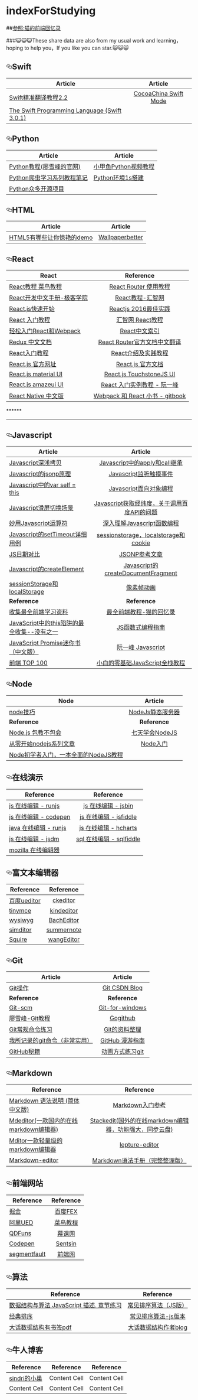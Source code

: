 # indexForStudying
##[参照:猫的前端回忆录](https://github.com/windiest/Front-end-tutorial)

###😺😺😺These share data are also from my usual work and learning，hoping to help you，If you like you can star.😺😺😺


<h2><a id="user-content-html" class="anchor" href="#html" aria-hidden="true"><svg aria-hidden="true" class="octicon octicon-link" height="16" version="1.1" viewBox="0 0 16 16" width="16"><path fill-rule="evenodd" d="M4 9h1v1H4c-1.5 0-3-1.69-3-3.5S2.55 3 4 3h4c1.45 0 3 1.69 3 3.5 0 1.41-.91 2.72-2 3.25V8.59c.58-.45 1-1.27 1-2.09C10 5.22 8.98 4 8 4H4c-.98 0-2 1.22-2 2.5S3 9 4 9zm9-3h-1v1h1c1 0 2 1.22 2 2.5S13.98 12 13 12H9c-.98 0-2-1.22-2-2.5 0-.83.42-1.64 1-2.09V6.25c-1.09.53-2 1.84-2 3.25C6 11.31 7.55 13 9 13h4c1.45 0 3-1.69 3-3.5S14.5 6 13 6z"></path></svg></a>Swift</h2>
<table><thead>
<tr>
<th>Article</th>
<th align="center">Article</th>
</tr>
</thead><tbody>
<tr>
<td><a href="https://www.swiftmi.com/swiftbook_cn/chapter1/chapter1.html">Swift精准翻译教程2.2</a></td>
<td align="center"><a href="http://www.cocoachina.com/cms/tags.php?/Swift/">CocoaChina Swift Mode</a></td>
</tr>
<tr>
  <td><a href="https://developer.apple.com/library/content/documentation/Swift/Conceptual/Swift_Programming_Language/index.html#//apple_ref/doc/uid/TP40014097-CH3-ID0">The Swift Programming Language (Swift 3.0.1)
</td>
  <td><a href=""></td>
</tr>
</tbody></table>

<h2><a id="user-content-html" class="anchor" href="#html" aria-hidden="true"><svg aria-hidden="true" class="octicon octicon-link" height="16" version="1.1" viewBox="0 0 16 16" width="16"><path fill-rule="evenodd" d="M4 9h1v1H4c-1.5 0-3-1.69-3-3.5S2.55 3 4 3h4c1.45 0 3 1.69 3 3.5 0 1.41-.91 2.72-2 3.25V8.59c.58-.45 1-1.27 1-2.09C10 5.22 8.98 4 8 4H4c-.98 0-2 1.22-2 2.5S3 9 4 9zm9-3h-1v1h1c1 0 2 1.22 2 2.5S13.98 12 13 12H9c-.98 0-2-1.22-2-2.5 0-.83.42-1.64 1-2.09V6.25c-1.09.53-2 1.84-2 3.25C6 11.31 7.55 13 9 13h4c1.45 0 3-1.69 3-3.5S14.5 6 13 6z"></path></svg></a>Python</h2>
<table><thead>
<tr>
<th>Article</th>
<th align="center">Article</th>
</tr>
</thead><tbody>
<tr>
<td><a href="http://www.liaoxuefeng.com/wiki/0014316089557264a6b348958f449949df42a6d3a2e542c000/">Python教程(廖雪峰的官网)</a></td>
<td align="center"><a href="https://pan.baidu.com/share/link?shareid=3143702095&uk=3674346161#list/path=%2F&parentPath=%2FTechs%2FPython">小甲鱼Python视频教程</a></td>
</tr>
<tr>
  <td><a href="http://www.cnblogs.com/xin-xin/p/4297852.html">Python爬虫学习系列教程笔记</td>
  <td><a href="http://blog.csdn.net/cos_sin_tan/article/details/53907475">Python环境1s搭建</td>
</tr>
<tr>
	<td><a href="https://github.com/programthink/opensource/blob/master/libs/python.wiki">Python众多开源项目</td>
	<td></td>
</tr>
</tbody></table>

<h2><a id="user-content-html" class="anchor" href="#html" aria-hidden="true"><svg aria-hidden="true" class="octicon octicon-link" height="16" version="1.1" viewBox="0 0 16 16" width="16"><path fill-rule="evenodd" d="M4 9h1v1H4c-1.5 0-3-1.69-3-3.5S2.55 3 4 3h4c1.45 0 3 1.69 3 3.5 0 1.41-.91 2.72-2 3.25V8.59c.58-.45 1-1.27 1-2.09C10 5.22 8.98 4 8 4H4c-.98 0-2 1.22-2 2.5S3 9 4 9zm9-3h-1v1h1c1 0 2 1.22 2 2.5S13.98 12 13 12H9c-.98 0-2-1.22-2-2.5 0-.83.42-1.64 1-2.09V6.25c-1.09.53-2 1.84-2 3.25C6 11.31 7.55 13 9 13h4c1.45 0 3-1.69 3-3.5S14.5 6 13 6z"></path></svg></a>HTML</h2>

<table><thead>
<tr>
<th>Article</th>
<th align="center">Article</th>
</tr>
</thead><tbody>
<tr>
<td><a href="http://www.zhihu.com/question/24398907">HTML5有哪些让你惊艳的demo</a></td>
<td align="center"><a href="http://www.wallpaperbetter.com/">Wallpaperbetter</a></td>
</tr>
</tbody></table>

<h2><a id="user-content-react" class="anchor" href="#react" aria-hidden="true"><svg aria-hidden="true" class="octicon octicon-link" height="16" version="1.1" viewBox="0 0 16 16" width="16"><path fill-rule="evenodd" d="M4 9h1v1H4c-1.5 0-3-1.69-3-3.5S2.55 3 4 3h4c1.45 0 3 1.69 3 3.5 0 1.41-.91 2.72-2 3.25V8.59c.58-.45 1-1.27 1-2.09C10 5.22 8.98 4 8 4H4c-.98 0-2 1.22-2 2.5S3 9 4 9zm9-3h-1v1h1c1 0 2 1.22 2 2.5S13.98 12 13 12H9c-.98 0-2-1.22-2-2.5 0-.83.42-1.64 1-2.09V6.25c-1.09.53-2 1.84-2 3.25C6 11.31 7.55 13 9 13h4c1.45 0 3-1.69 3-3.5S14.5 6 13 6z"></path></svg></a>React</h2>
<table><thead>
<tr>
<th>React</th>
<th align="center">Reference</th>
</tr>
</thead><tbody>
<tr>
<td><a href="http://www.runoob.com/react/react-tutorial.html">React教程 菜鸟教程</a></td>
<td align="center"><a href="http://www.ruanyifeng.com/blog/2016/05/react_router.html?utm_source=tool.lu">React Router 使用教程</a></td>
</tr>
<tr>
<td><a href="http://wiki.jikexueyuan.com/project/react/">React开发中文手册-极客学院</a></td>
<td align="center"><a href="http://www.hubwiz.com/course/552762019964049d1872fc88/">React教程-汇智网</a></td>
</tr>
<tr>
<td><a href="http://www.phperz.com/article/15/0712/140537.html#">React.js快速开始</a></td>
<td align="center"><a href="http://www.alloyteam.com/2016/01/reactjs-best-practices-for-2016/">Reactjs 2016最佳实践</a></td>
</tr>
<tr>
<td><a href="https://hulufei.gitbooks.io/react-tutorial/content/introduction.html">React 入门教程</a></td>
<td align="center"><a href="http://www.hubwiz.com/course/552762019964049d1872fc88/?ch=alloyteam">汇智网 React教程</a></td>
</tr>
<tr>
<td><a href="https://segmentfault.com/a/1190000002767365">轻松入门React和Webpack</a></td>
<td align="center"><a href="http://nav.react-china.org/#docs">React中文索引</a></td>
</tr>
<tr>
<td><a href="http://cn.redux.js.org/">Redux 中文文档</a></td>
<td align="center"><a href="https://github.com/react-guide/react-router-cn">React Router官方文档中文翻译</a></td>
</tr>
<tr>
<td><a href="http://www.cnblogs.com/kunyashaw/p/5619256.html">React入门教程</a></td>
<td align="center"><a href="http://www.ibm.com/developerworks/cn/web/1509_dongyue_react/index.html">React介绍及实践教程</a></td>
</tr>
<tr>
<td><a href="https://facebook.github.io/react/index.html">React.js 官方网址</a></td>
<td align="center"><a href="https://facebook.github.io/react/docs/getting-started.html">React.js 官方文档</a></td>
</tr>
<tr>
<td><a href="http://material-ui.com/#">React.js material UI</a></td>
<td align="center"><a href="http://touchstonejs.io">React.js TouchstoneJS UI</a></td>
</tr>
<tr>
<td><a href="http://amazeui.org/react">React.js amazeui UI</a></td>
<td align="center"><a href="http://www.ruanyifeng.com/blog/2015/03/react.html">React 入门实例教程 - 阮一峰</a></td>
</tr>
<tr>
<td><a href="http://wiki.jikexueyuan.com/project/react-native">React Native 中文版</a></td>
<td align="center"><a href="https://fakefish.github.io/react-webpack-cookbook">Webpack 和 React 小书 - gitbook</a></td>
</tr>
</tbody></table>
******

****
<h2><a id="user-content-javascript" class="anchor" href="#javascript" aria-hidden="true"><svg aria-hidden="true" class="octicon octicon-link" height="16" version="1.1" viewBox="0 0 16 16" width="16"><path fill-rule="evenodd" d="M4 9h1v1H4c-1.5 0-3-1.69-3-3.5S2.55 3 4 3h4c1.45 0 3 1.69 3 3.5 0 1.41-.91 2.72-2 3.25V8.59c.58-.45 1-1.27 1-2.09C10 5.22 8.98 4 8 4H4c-.98 0-2 1.22-2 2.5S3 9 4 9zm9-3h-1v1h1c1 0 2 1.22 2 2.5S13.98 12 13 12H9c-.98 0-2-1.22-2-2.5 0-.83.42-1.64 1-2.09V6.25c-1.09.53-2 1.84-2 3.25C6 11.31 7.55 13 9 13h4c1.45 0 3-1.69 3-3.5S14.5 6 13 6z"></path></svg></a>Javascript</h2>
<table><thead>
<tr>
<th>Article</th>
<th align="center">Article</th>
</tr>
</thead><tbody>
<tr>
<td><a href="https://github.com/Wscats/Good-text-Share/issues/57">Javascript深浅拷贝</a></td>
<td align="center"><a href="https://github.com/Wscats/Good-text-Share/issues/56">Javascript中的apply和call继承</a></td>
</tr>
<tr>
<td><a href="https://github.com/Wscats/Good-text-Share/issues/55">Javascript的jsonp原理</a></td>
<td align="center"><a href="https://github.com/Wscats/Good-text-Share/issues/49">Javascript监听触摸事件</a></td>
</tr>
<tr>
<td><a href="https://github.com/Wscats/Good-text-Share/issues/52">Javascript中的var self = this</a></td>
<td align="center"><a href="https://github.com/Wscats/Good-text-Share/issues/32">Javascript面向对象编程</a></td>
</tr>
<tr>
<td><a href="https://github.com/Wscats/Good-text-Share/issues/14">Javascript滑屏切换场景</a></td>
<td align="center"><a href="https://github.com/Wscats/Good-text-Share/issues/16">Javascript获取经纬度，关于调用百度API的问题</a></td>
</tr>
<tr>
<td><a href="https://github.com/Wscats/Good-text-Share/issues/3">妙用Javascript运算符</a></td>
<td align="center"><a href="https://github.com/Wscats/Good-text-Share/issues/1">深入理解Javascript函数编程</a></td>
</tr>
<tr>
<td><a href="https://github.com/Wscats/Good-text-Share/issues/4">Javascript的setTimeout详细用例</a></td>
<td align="center"><a href="https://github.com/Wscats/Good-text-Share/issues/42">sessionstorage，localstorage和cookie</a></td>
</tr>
<tr>
<td><a href="https://github.com/Wscats/Good-text-Share/issues/11">JS日期对比</a></td>
<td align="center"><a href="https://github.com/Wscats/Good-text-Share/issues/10">JSONP参考文章</a></td>
</tr>
<tr>
<td><a href="https://wscats.github.io/angular-demo/createElement.html">Javascript的createElement</a></td>
<td align="center"><a href="https://wscats.github.io/angular-demo/createDocumentFragment.html">Javascript的createDocumentFragment</a></td>
</tr>
<tr>
<td><a href="https://wscats.github.io/angular-demo/sessionStoragelocalStorage.html">sessionStorage和localStorage</a></td>
<td align="center"><a href="https://wscats.github.io/angular-demo/%E5%83%8F%E7%B4%A0%E5%8A%A8%E7%94%BB.html">像素帧动画</a></td>
</tr>
<tr>
<td><strong>Reference</strong></td>
<td align="center"><strong>Reference</strong></td>
</tr>
<tr>
<td><a href="https://github.com/windiest/Front-end-tutorial">收集最全前端学习资料</a></td>
<td align="center"><a href="https://github.com/Wscats/Good-text-Share">最全前端教程-猫的回忆录</a></td>
</tr>
<tr>
<td><a href="https://segmentfault.com/a/1190000002640298">JavaScript中的this陷阱的最全收集--没有之一</a></td>
<td align="center"><a href="https://llh911001.gitbooks.io/mostly-adequate-guide-chinese/content/ch1.html">JS函数式编程指南</a></td>
</tr>
<tr>
<td><a href="http://liubin.github.io/promises-book">JavaScript Promise迷你书（中文版）</a></td>
<td align="center"><a href="http://javascript.ruanyifeng.com">阮一峰 Javascript</a></td>
</tr>
<tr>
<td><a href="https://www.awesomes.cn/rank">前端 TOP 100</a></td>
<td align="center"><a href="http://www.liaoxuefeng.com/wiki/001434446689867b27157e896e74d51a89c25cc8b43bdb3000">小白的零基础JavaScript全栈教程</a></td>
</tr>
</tbody></table>


<h2><a id="user-content-node" class="anchor" href="#node" aria-hidden="true"><svg aria-hidden="true" class="octicon octicon-link" height="16" version="1.1" viewBox="0 0 16 16" width="16"><path fill-rule="evenodd" d="M4 9h1v1H4c-1.5 0-3-1.69-3-3.5S2.55 3 4 3h4c1.45 0 3 1.69 3 3.5 0 1.41-.91 2.72-2 3.25V8.59c.58-.45 1-1.27 1-2.09C10 5.22 8.98 4 8 4H4c-.98 0-2 1.22-2 2.5S3 9 4 9zm9-3h-1v1h1c1 0 2 1.22 2 2.5S13.98 12 13 12H9c-.98 0-2-1.22-2-2.5 0-.83.42-1.64 1-2.09V6.25c-1.09.53-2 1.84-2 3.25C6 11.31 7.55 13 9 13h4c1.45 0 3-1.69 3-3.5S14.5 6 13 6z"></path></svg></a>Node</h2>

<table><thead>
<tr>
<th>Node</th>
<th align="center">Article</th>
</tr>
</thead><tbody>
<tr>
<td><a href="https://github.com/Wscats/Good-text-Share/issues/44">node技巧</a></td>
<td align="center"><a href="https://github.com/Wscats/angular-demo/tree/gh-pages/diyNodeServer">NodeJs静态服务器</a></td>
</tr>
<tr>
<td><strong>Reference</strong></td>
<td align="center"><strong>Reference</strong></td>
</tr>
<tr>
<td><a href="https://github.com/alsotang/node-lessons">Node.js 包教不包会</a></td>
<td align="center"><a href="http://nqdeng.github.io/7-days-nodejs/">七天学会NodeJS</a></td>
</tr>
<tr>
<td><a href="http://blog.fens.me/series-nodejs">从零开始nodejs系列文章</a></td>
<td align="center"><a href="http://www.nodebeginner.org/index-zh-cn.html">Node入门</a></td>
</tr>
<tr>
<td><a href="http://ourjs.com/detail/529ca5950cb6498814000005">Node初学者入门，一本全面的NodeJS教程</a></td>
<td align="center"></td>
</tr>
</tbody></table>


<h2><a id="user-content-在线演示" class="anchor" href="#在线演示" aria-hidden="true"><svg aria-hidden="true" class="octicon octicon-link" height="16" version="1.1" viewBox="0 0 16 16" width="16"><path fill-rule="evenodd" d="M4 9h1v1H4c-1.5 0-3-1.69-3-3.5S2.55 3 4 3h4c1.45 0 3 1.69 3 3.5 0 1.41-.91 2.72-2 3.25V8.59c.58-.45 1-1.27 1-2.09C10 5.22 8.98 4 8 4H4c-.98 0-2 1.22-2 2.5S3 9 4 9zm9-3h-1v1h1c1 0 2 1.22 2 2.5S13.98 12 13 12H9c-.98 0-2-1.22-2-2.5 0-.83.42-1.64 1-2.09V6.25c-1.09.53-2 1.84-2 3.25C6 11.31 7.55 13 9 13h4c1.45 0 3-1.69 3-3.5S14.5 6 13 6z"></path></svg></a>在线演示</h2>

<table><thead>
<tr>
<th>Reference</th>
<th align="center">Reference</th>
</tr>
</thead><tbody>
<tr>
<td><a href="http://runjs.cn">js 在线编辑 - runjs</a></td>
<td align="center"><a href="http://jsbin.com">js 在线编辑 - jsbin</a></td>
</tr>
<tr>
<td><a href="http://codepen.io">js 在线编辑 - codepen</a></td>
<td align="center"><a href="http://jsfiddle.net">js 在线编辑 - jsfiddle</a></td>
</tr>
<tr>
<td><a href="http://ideone.com">java 在线编辑 - runjs</a></td>
<td align="center"><a href="http://code.hcharts.cn">js 在线编辑 - hcharts</a></td>
</tr>
<tr>
<td><a href="http://jsdm.com">js 在线编辑 - jsdm</a></td>
<td align="center"><a href="http://sqlfiddle.com">sql 在线编辑 - sqlfiddle</a></td>
</tr>
<tr>
<td><a href="https://thimble.mozilla.org">mozilla 在线编辑器</a></td>
<td align="center"></td>
</tr>
</tbody></table>


<h2><a id="user-content-富文本编辑器" class="anchor" href="#富文本编辑器" aria-hidden="true"><svg aria-hidden="true" class="octicon octicon-link" height="16" version="1.1" viewBox="0 0 16 16" width="16"><path fill-rule="evenodd" d="M4 9h1v1H4c-1.5 0-3-1.69-3-3.5S2.55 3 4 3h4c1.45 0 3 1.69 3 3.5 0 1.41-.91 2.72-2 3.25V8.59c.58-.45 1-1.27 1-2.09C10 5.22 8.98 4 8 4H4c-.98 0-2 1.22-2 2.5S3 9 4 9zm9-3h-1v1h1c1 0 2 1.22 2 2.5S13.98 12 13 12H9c-.98 0-2-1.22-2-2.5 0-.83.42-1.64 1-2.09V6.25c-1.09.53-2 1.84-2 3.25C6 11.31 7.55 13 9 13h4c1.45 0 3-1.69 3-3.5S14.5 6 13 6z"></path></svg></a>富文本编辑器</h2>

<table><thead>
<tr>
<th>Reference</th>
<th align="center">Reference</th>
</tr>
</thead><tbody>
<tr>
<td><a href="http://ueditor.baidu.com/website">百度ueditor</a></td>
<td align="center"><a href="http://ckeditor.com">ckeditor</a></td>
</tr>
<tr>
<td><a href="https://www.tinymce.com">tinymce</a></td>
<td align="center"><a href="http://kindeditor.net">kindeditor</a></td>
</tr>
<tr>
<td><a href="http://www.bootcss.com/p/bootstrap-wysiwyg">wysiwyg</a></td>
<td align="center"><a href="http://integ.github.io/BachEditor">BachEditor</a></td>
</tr>
<tr>
<td><a href="https://github.com/mycolorway/simditor">simditor</a></td>
<td align="center"><a href="https://github.com/summernote/summernote">summernote</a></td>
</tr>
<tr>
<td><a href="http://neilj.github.io/Squire">Squire</a></td>
<td align="center"><a href="https://github.com/wangfupeng1988/wangEditor">wangEditor</a></td>
</tr>
</tbody></table>


<h2><a id="user-content-git" class="anchor" href="#git" aria-hidden="true"><svg aria-hidden="true" class="octicon octicon-link" height="16" version="1.1" viewBox="0 0 16 16" width="16"><path fill-rule="evenodd" d="M4 9h1v1H4c-1.5 0-3-1.69-3-3.5S2.55 3 4 3h4c1.45 0 3 1.69 3 3.5 0 1.41-.91 2.72-2 3.25V8.59c.58-.45 1-1.27 1-2.09C10 5.22 8.98 4 8 4H4c-.98 0-2 1.22-2 2.5S3 9 4 9zm9-3h-1v1h1c1 0 2 1.22 2 2.5S13.98 12 13 12H9c-.98 0-2-1.22-2-2.5 0-.83.42-1.64 1-2.09V6.25c-1.09.53-2 1.84-2 3.25C6 11.31 7.55 13 9 13h4c1.45 0 3-1.69 3-3.5S14.5 6 13 6z"></path></svg></a>Git</h2>

<table><thead>
<tr>
<th>Article</th>
<th align="center">Article</th>
</tr>
</thead><tbody>
<tr>
<td><a href="https://github.com/Wscats/Good-text-Share/issues/20">Git操作</a></td>
<td align="center"><a href="http://blog.csdn.net/qq_27080247/article/details/49942991">Git CSDN Blog</a></td>
</tr>
<tr>
<td><strong>Reference</strong></td>
<td align="center"><strong>Reference</strong></td>
</tr>
<tr>
<td><a href="http://git-scm.com">Git-scm</a></td>
<td align="center"><a href="https://git-for-windows.github.io">Git-for-windows</a></td>
</tr>
<tr>
<td><a href="http://www.liaoxuefeng.com/wiki/0013739516305929606dd18361248578c67b8067c8c017b000">廖雪峰-Git教程</a></td>
<td align="center"><a href="http://www.worldhello.net/gotgithub/index.html">Gogithub</a></td>
</tr>
<tr>
<td><a href="http://pcottle.github.io/learnGitBranching">Git常规命令练习</a></td>
<td align="center"><a href="https://github.com/xirong/my-git">Git的资料整理</a></td>
</tr>
<tr>
<td><a href="http://www.cnblogs.com/fanfan259/p/4810517.html">我所记录的git命令（非常实用）</a></td>
<td align="center"><a href="https://github.com/phodal/github-roam">GitHub 漫游指南</a></td>
</tr>
<tr>
<td><a href="https://github.com/tiimgreen/github-cheat-sheet/blob/master/README.zh-cn.md">GitHub秘籍</a></td>
<td align="center"><a href="http://onlywei.github.io/explain-git-with-d3">动画方式练习git</a></td>
</tr>
</tbody></table>


<h2><a id="user-content-markdown" class="anchor" href="#markdown" aria-hidden="true"><svg aria-hidden="true" class="octicon octicon-link" height="16" version="1.1" viewBox="0 0 16 16" width="16"><path fill-rule="evenodd" d="M4 9h1v1H4c-1.5 0-3-1.69-3-3.5S2.55 3 4 3h4c1.45 0 3 1.69 3 3.5 0 1.41-.91 2.72-2 3.25V8.59c.58-.45 1-1.27 1-2.09C10 5.22 8.98 4 8 4H4c-.98 0-2 1.22-2 2.5S3 9 4 9zm9-3h-1v1h1c1 0 2 1.22 2 2.5S13.98 12 13 12H9c-.98 0-2-1.22-2-2.5 0-.83.42-1.64 1-2.09V6.25c-1.09.53-2 1.84-2 3.25C6 11.31 7.55 13 9 13h4c1.45 0 3-1.69 3-3.5S14.5 6 13 6z"></path></svg></a>Markdown</h2>

<table><thead>
<tr>
<th>Reference</th>
<th align="center">Reference</th>
</tr>
</thead><tbody>
<tr>
<td><a href="http://wowubuntu.com/markdown">Markdown 语法说明 (简体中文版)</a></td>
<td align="center"><a href="https://github.com/LearnShare/Learning-Markdown/blob/master/README.md">Markdown入门参考</a></td>
</tr>
<tr>
<td><a href="https://www.zybuluo.com/mdeditor">Mdeditor(一款国内的在线markdown编辑器)</a></td>
<td align="center"><a href="https://stackedit.io">Stackedit(国外的在线markdown编辑器，功能强大，同步云盘)</a></td>
</tr>
<tr>
<td><a href="http://bh-lay.github.io/mditor">Mditor一款轻量级的markdown编辑器</a></td>
<td align="center"><a href="https://github.com/lepture/editor">lepture-editor</a></td>
</tr>
<tr>
<td><a href="https://github.com/jbt/markdown-editor">Markdown-editor</a></td>
<td align="center"><a href="http://blog.leanote.com/post/freewalk/Markdown-%E8%AF%AD%E6%B3%95%E6%89%8B%E5%86%8C#title-28">Markdown语法手册（完整整理版）</td>
</tr>
</tbody></table>


<h2><a id="user-content-前端网站" class="anchor" href="#前端网站" aria-hidden="true"><svg aria-hidden="true" class="octicon octicon-link" height="16" version="1.1" viewBox="0 0 16 16" width="16"><path fill-rule="evenodd" d="M4 9h1v1H4c-1.5 0-3-1.69-3-3.5S2.55 3 4 3h4c1.45 0 3 1.69 3 3.5 0 1.41-.91 2.72-2 3.25V8.59c.58-.45 1-1.27 1-2.09C10 5.22 8.98 4 8 4H4c-.98 0-2 1.22-2 2.5S3 9 4 9zm9-3h-1v1h1c1 0 2 1.22 2 2.5S13.98 12 13 12H9c-.98 0-2-1.22-2-2.5 0-.83.42-1.64 1-2.09V6.25c-1.09.53-2 1.84-2 3.25C6 11.31 7.55 13 9 13h4c1.45 0 3-1.69 3-3.5S14.5 6 13 6z"></path></svg></a>前端网站</h2>

<table><thead>
<tr>
<th>Reference</th>
<th align="center">Reference</th>
</tr>
</thead><tbody>
<tr>
<td><a href="https://gold.xitu.io/">掘金</a></td>
<td align="center"><a href="http://fex.baidu.com/">百度FEX</a></td>
</tr>
<tr>
<td><a href="http://www.aliued.com/">阿里UED</a></td>
<td align="center"><a href="http://www.runoob.com/">菜鸟教程</a></td>
</tr>
<tr>
<td><a href="http://www.qdfuns.com/portal.php">QDFuns</a></td>
<td align="center"><a href="http://www.imooc.com/">幕课网</a></td>
</tr>
<tr>
<td><a href="http://codepen.io/">Codepen</a></td>
<td align="center"><a href="http://sentsin.com/daohang/">Sentsin</a></td>
</tr>
<tr>
<td><a href="https://segmentfault.com/">segmentfault</a></td>
<td align="center"><a href="http://www.qdfuns.com/">前端网</a></td>
</tr>
</tbody></table>

<h2><a id="user-content-算法" class="anchor" href="#算法" aria-hidden="true"><svg aria-hidden="true" class="octicon octicon-link" height="16" version="1.1" viewBox="0 0 16 16" width="16"><path fill-rule="evenodd" d="M4 9h1v1H4c-1.5 0-3-1.69-3-3.5S2.55 3 4 3h4c1.45 0 3 1.69 3 3.5 0 1.41-.91 2.72-2 3.25V8.59c.58-.45 1-1.27 1-2.09C10 5.22 8.98 4 8 4H4c-.98 0-2 1.22-2 2.5S3 9 4 9zm9-3h-1v1h1c1 0 2 1.22 2 2.5S13.98 12 13 12H9c-.98 0-2-1.22-2-2.5 0-.83.42-1.64 1-2.09V6.25c-1.09.53-2 1.84-2 3.25C6 11.31 7.55 13 9 13h4c1.45 0 3-1.69 3-3.5S14.5 6 13 6z"></path></svg></a>算法</h2>

<table><thead>
<tr>
	<th>Reference</th>
	<th align="center">Reference</th>
</tr>
</thead><tbody>
<tr>
	<td><a href="https://github.com/Ralph-Wang/algorithm.in.js">数据结构与算法 JavaScript 描述. 章节练习</a></td>
	<td align="center"><a href="https://github.com/twobin/twobinSort">常见排序算法（JS版）</a></td>
</tr>
<tr>
	<td><a href="https://github.com/luofei2011/jsAgm/blob/master/js/sort.js">经典排序</a></td>
	<td align="center"><a href="https://github.com/hechangmin/jssort">常见排序算法-js版本</a></td>
</tr>
<tr>
	<td><a href="http://download.csdn.net/detail/jsntghf/5153268#comment">大话数据结构有书签pdf</a></td>
	<td align="center"><a href="http://www.cnblogs.com/cj723/archive/2011/04/29/2033000.html">大话数据结构作者blog</a></td>
</tr>
</tbody></table>

<h2><a id="user-content-牛人博客" class="anchor" href="#牛人博客" aria-hidden="true"><svg aria-hidden="true" class="octicon octicon-link" height="16" version="1.1" viewBox="0 0 16 16" width="16"><path fill-rule="evenodd" d="M4 9h1v1H4c-1.5 0-3-1.69-3-3.5S2.55 3 4 3h4c1.45 0 3 1.69 3 3.5 0 1.41-.91 2.72-2 3.25V8.59c.58-.45 1-1.27 1-2.09C10 5.22 8.98 4 8 4H4c-.98 0-2 1.22-2 2.5S3 9 4 9zm9-3h-1v1h1c1 0 2 1.22 2 2.5S13.98 12 13 12H9c-.98 0-2-1.22-2-2.5 0-.83.42-1.64 1-2.09V6.25c-1.09.53-2 1.84-2 3.25C6 11.31 7.55 13 9 13h4c1.45 0 3-1.69 3-3.5S14.5 6 13 6z"></path></svg></a>牛人博客</h2>

Reference    | Reference | Reference
------------ | ------------- | ------------
[sindri的小巢 ](http://www.jianshu.com/u/0cf7d455eb9e) | Content Cell  | Content Cell
Content Cell | Content Cell  | Content Cell